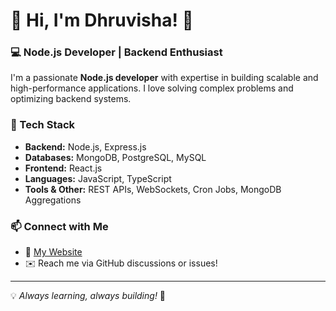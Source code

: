 # 👋 Hi, I'm Dhruvisha! 🚀

### 💻 Node.js Developer | Backend Enthusiast  

I'm a passionate **Node.js developer** with expertise in building scalable and high-performance applications. I love solving complex problems and optimizing backend systems.

### 🔧 Tech Stack  
- **Backend:** Node.js, Express.js  
- **Databases:** MongoDB, PostgreSQL, MySQL  
- **Frontend:** React.js  
- **Languages:** JavaScript, TypeScript  
- **Tools & Other:** REST APIs, WebSockets, Cron Jobs, MongoDB Aggregations  

### 📫 Connect with Me  
- 💼 [My Website](https://dhruvisha-bhingradiya.github.io/profile)  
- ✉️ Reach me via GitHub discussions or issues!  

---

💡 _Always learning, always building!_ 🚀
